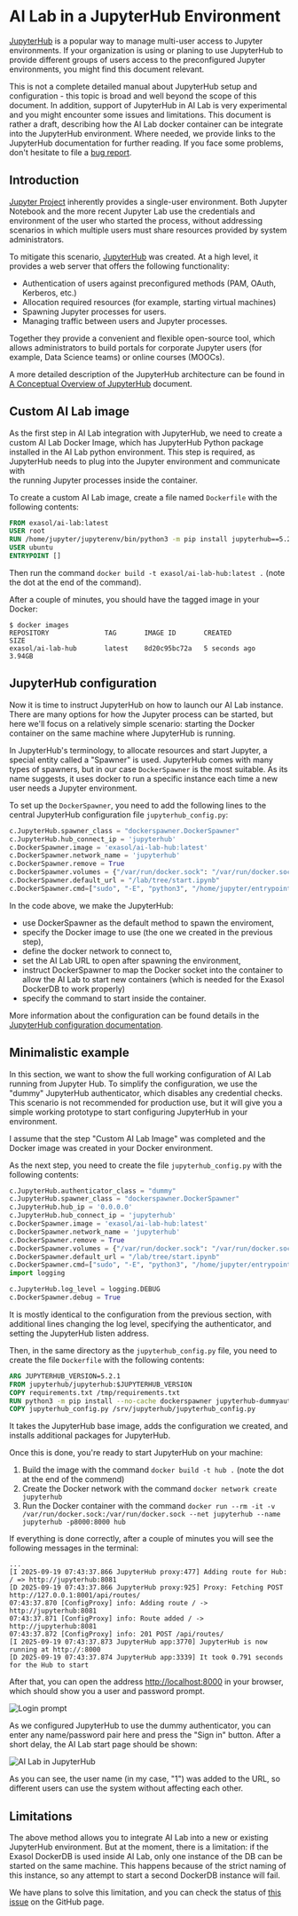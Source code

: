# AI Lab in a JupyterHub Environment

[JupyterHub](https://jupyter.org/hub) is a popular way to manage multi-user access 
to Jupyter environments. If your organization is using or planing to use JupyterHub to 
provide different groups of users access to the preconfigured Jupyter environments, you might 
find this document relevant.

This is not a complete detailed manual about JupyterHub setup and configuration - this topic is broad
and well beyond the scope of this document. In addition, support of JupyterHub in AI Lab is 
very experimental and you might encounter some issues and limitations. This document is rather 
a draft, describing how the AI Lab docker container can be integrate into the JupyterHub environment. 
Where needed, we provide links to the JupyterHub documentation for further reading.
If you face some problems, don't hesitate to file a [bug report](https://github.com/exasol/ai-lab/issues).

## Introduction

[Jupyter Project](https://jupyter.org/) inherently provides a single-user environment. 
Both Jupyter Notebook and the more recent Jupyter Lab use the credentials and environment of the 
user who started the process, without addressing scenarios in which multiple users must share 
resources provided by system administrators.

To mitigate this scenario, [JupyterHub](https://jupyter.org/hub) was created. At a high level,
it provides a web server that offers the following functionality:

* Authentication of users against preconfigured methods (PAM, OAuth, Kerberos, etc.)
* Allocation required resources (for example, starting virtual machines)
* Spawning Jupyter processes for users.
* Managing traffic between users and Jupyter processes.

Together they provide a convenient and flexible open-source tool, which allows administrators to build 
portals for corporate Jupyter users (for example, Data Science teams) or online courses (MOOCs).

A more detailed description of the JupyterHub architecture can be found in 
[A Conceptual Overview of JupyterHub](https://jupyterhub.readthedocs.io/en/stable/explanation/concepts.html) 
document.

## Custom AI Lab image

As the first step in AI Lab integration with JupyterHub, we need to create a custom AI Lab Docker Image, 
which has JupyterHub Python package installed in the AI Lab python environment.
This step is required, as JupyterHub needs to plug into the Jupyter environment and communicate with  
the running Jupyter processes inside the container.

To create a custom AI Lab image, create a file named `Dockerfile` with the following contents:

```dockerfile
FROM exasol/ai-lab:latest
USER root
RUN /home/jupyter/jupyterenv/bin/python3 -m pip install jupyterhub==5.2.1
USER ubuntu
ENTRYPOINT []
```

Then run the command `docker build -t exasol/ai-lab-hub:latest .` (note the dot at the end of the command).

After a couple of minutes, you should have the tagged image in your Docker:

```shell
$ docker images
REPOSITORY              TAG       IMAGE ID       CREATED              SIZE
exasol/ai-lab-hub       latest    8d20c95bc72a   5 seconds ago        3.94GB
```

## JupyterHub configuration

Now it is time to instruct JupyterHub on how to launch our AI Lab instance.
There are many options for how the Jupyter process can be started, but here we'll focus 
on a relatively simple scenario: starting the Docker container on the same machine
where JupyterHub is running.

In JupyterHub's terminology, to allocate resources and start Jupyter, a special entity 
called a "Spawner" is used. JupyterHub comes with many types of spawners, but in our 
case `DockerSpawner` is the most suitable. As its name suggests, it uses docker to 
run a specific instance each time a new user needs a Jupyter environment.

To set up the `DockerSpawner`, you need to add the following lines to the central JupyterHub 
configuration file `jupyterhub_config.py`:

```python
c.JupyterHub.spawner_class = "dockerspawner.DockerSpawner"
c.JupyterHub.hub_connect_ip = 'jupyterhub'
c.DockerSpawner.image = 'exasol/ai-lab-hub:latest'
c.DockerSpawner.network_name = 'jupyterhub'
c.DockerSpawner.remove = True
c.DockerSpawner.volumes = {"/var/run/docker.sock": "/var/run/docker.sock"}
c.DockerSpawner.default_url = "/lab/tree/start.ipynb"
c.DockerSpawner.cmd=["sudo", "-E", "python3", "/home/jupyter/entrypoint.py", "--notebook-defaults", "/home/jupyter/notebook-defaults", "--notebooks", "/home/jupyter/notebooks", "--home", "/home/jupyter", "--jupyter-server", "/home/jupyter/jupyterenv/bin/jupyterhub-singleuser", "--port", "8000", "--user", "jupyter", "--group", "jupyter", "--docker-group", "docker", "--password", "ailab", "--jupyter-logfile", "/home/jupyter/jupyter-server.log", "--venv", "/home/jupyter/jupyterenv"]
```

In the code above, we make the JupyterHub:
- use DockerSpawner as the default method to spawn the enviroment,
- specify the Docker image to use (the one we created in the previous step),
- define the docker network to connect to, 
- set the AI Lab URL to open after spawning the environment,
- instruct DockerSpawner to map the Docker socket into the container to allow the AI Lab to start new containers (which is needed for the Exasol DockerDB to work properly)
- specify the command to start inside the container.

More information about the configuration can be found details in the 
[JupyterHub configuration documentation](https://jupyterhub.readthedocs.io/en/stable/tutorial/getting-started/config-basics.html).

## Minimalistic example

In this section, we want to show the full working configuration of AI Lab running 
from Jupyter Hub. To simplify the configuration, we use the "dummy" JupyterHub authenticator,
which disables any credential checks. This scenario is not recommended for production use,
but it will give you a simple working prototype to start configuring JupyterHub in your
environment.

I assume that the step "Custom AI Lab Image" was completed and the Docker image was created 
in your Docker environment.

As the next step, you need to create the file `jupyterhub_config.py` with the following contents:

```python
c.JupyterHub.authenticator_class = "dummy"
c.JupyterHub.spawner_class = "dockerspawner.DockerSpawner"
c.JupyterHub.hub_ip = '0.0.0.0'
c.JupyterHub.hub_connect_ip = 'jupyterhub'
c.DockerSpawner.image = 'exasol/ai-lab-hub:latest'
c.DockerSpawner.network_name = 'jupyterhub'
c.DockerSpawner.remove = True
c.DockerSpawner.volumes = {"/var/run/docker.sock": "/var/run/docker.sock"}
c.DockerSpawner.default_url = "/lab/tree/start.ipynb"
c.DockerSpawner.cmd=["sudo", "-E", "python3", "/home/jupyter/entrypoint.py", "--notebook-defaults", "/home/jupyter/notebook-defaults", "--notebooks", "/home/jupyter/notebooks", "--home", "/home/jupyter", "--jupyter-server", "/home/jupyter/jupyterenv/bin/jupyterhub-singleuser", "--port", "8000", "--user", "jupyter", "--group", "jupyter", "--docker-group", "docker", "--password", "ailab", "--jupyter-logfile", "/home/jupyter/jupyter-server.log", "--venv", "/home/jupyter/jupyterenv"]
import logging

c.JupyterHub.log_level = logging.DEBUG
c.DockerSpawner.debug = True
```

It is mostly identical to the configuration from the previous section, with additional lines 
changing the log level, specifying the authenticator, and setting the JupyterHub listen address.

Then, in the same directory as the `jupyterhub_config.py` file, you need to create the file `Dockerfile`
with the following contents:

```dockerfile
ARG JUPYTERHUB_VERSION=5.2.1
FROM jupyterhub/jupyterhub:$JUPYTERHUB_VERSION
COPY requirements.txt /tmp/requirements.txt
RUN python3 -m pip install --no-cache dockerspawner jupyterhub-dummyauthenticator
COPY jupyterhub_config.py /srv/jupyterhub/jupyterhub_config.py
```

It takes the JupyterHub base image, adds the configuration we created, and installs additional packages
for JupyterHub.

Once this is done, you're ready to start JupyterHub on your machine:
1. Build the image with the command `docker build -t hub .` (note the dot at the end of the commend)
2. Create the Docker network with the command `docker network create jupyterhub`
3. Run the Docker container with the command `docker run --rm -it -v /var/run/docker.sock:/var/run/docker.sock --net jupyterhub --name jupyterhub -p8000:8000 hub`

If everything is done correctly, after a couple of minutes you will see the following messages
in the terminal:

```text
...
[I 2025-09-19 07:43:37.866 JupyterHub proxy:477] Adding route for Hub: / => http://jupyterhub:8081
[D 2025-09-19 07:43:37.866 JupyterHub proxy:925] Proxy: Fetching POST http://127.0.0.1:8001/api/routes/
07:43:37.870 [ConfigProxy] info: Adding route / -> http://jupyterhub:8081
07:43:37.871 [ConfigProxy] info: Route added / -> http://jupyterhub:8081
07:43:37.872 [ConfigProxy] info: 201 POST /api/routes/ 
[I 2025-09-19 07:43:37.873 JupyterHub app:3770] JupyterHub is now running at http://:8000
[D 2025-09-19 07:43:37.874 JupyterHub app:3339] It took 0.791 seconds for the Hub to start
```

After that, you can open the address [http://localhost:8000]() in your browser, which should
show you a user and password prompt.

![Login prompt](jh-login.png)

As we configured JupyterHub to use the dummy authenticator, you can enter any name/password pair here 
and press the "Sign in" button. After a short delay, the AI Lab start page should be shown:

![AI Lab in JupyterHub](jh-ai-lab.png)

As you can see, the user name (in my case, "1") was added to the URL, so different users can 
use the system without affecting each other.

## Limitations 

The above method allows you to integrate AI Lab into a new or existing JupyterHub environment.
But at the moment, there is a limitation: if the Exasol DockerDB is used inside AI Lab, only one 
instance of the DB can be started on the same machine. This happens because of the strict naming of this 
instance, so any attempt to start a second DockerDB instance will fail.

We have plans to solve this limitation, and you can check the status of 
[this issue](https://github.com/exasol/ai-lab/issues/410) on the GitHub page.
